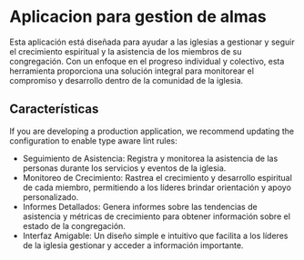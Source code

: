 # Aplicacion para gestion de almas

Esta aplicación está diseñada para ayudar a las iglesias a gestionar y seguir el crecimiento espiritual y la asistencia de los miembros de su congregación. Con un enfoque en el progreso individual y colectivo, esta herramienta proporciona una solución integral para monitorear el compromiso y desarrollo dentro de la comunidad de la iglesia.


## Características

If you are developing a production application, we recommend updating the configuration to enable type aware lint rules:

- Seguimiento de Asistencia: Registra y monitorea la asistencia de las personas durante los servicios y eventos de la iglesia.
- Monitoreo de Crecimiento: Rastrea el crecimiento y desarrollo espiritual de cada miembro, permitiendo a los líderes brindar orientación y apoyo personalizado.
- Informes Detallados: Genera informes sobre las tendencias de asistencia y métricas de crecimiento para obtener información sobre el estado de la congregación.
- Interfaz Amigable: Un diseño simple e intuitivo que facilita a los líderes de la iglesia gestionar y acceder a información importante.

